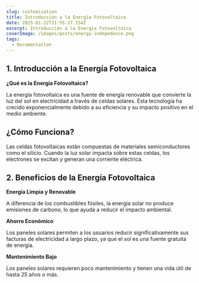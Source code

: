 ```yaml
---
slug: customization
title: Introducción a la Energía Fotovoltaica
date: 2025-01-22T21:55:27.154Z
excerpt: Introducción a la Energía Fotovoltaica
coverImage: /images/posts/energy-indepedence.png
tags:
  - Documentation
---
```


## 1. Introducción a la Energía Fotovoltaica

**¿Qué es la Energía Fotovoltaica?**

La energía fotovoltaica es una fuente de energía renovable que convierte la luz del sol en electricidad a través de celdas solares. Esta tecnología ha crecido exponencialmente debido a su eficiencia y su impacto positivo en el medio ambiente.

## ¿Cómo Funciona?

Las celdas fotovoltaicas están compuestas de materiales semiconductores como el silicio. Cuando la luz solar impacta sobre estas celdas, los electrones se excitan y generan una corriente eléctrica.

## 2. Beneficios de la Energía Fotovoltaica

**Energía Limpia y Renovable**

A diferencia de los combustibles fósiles, la energía solar no produce emisiones de carbono, lo que ayuda a reducir el impacto ambiental.

**Ahorro Económico**

Los paneles solares permiten a los usuarios reducir significativamente sus facturas de electricidad a largo plazo, ya que el sol es una fuente gratuita de energía.

**Mantenimiento Bajo**

Los paneles solares requieren poco mantenimiento y tienen una vida útil de hasta 25 años o más.